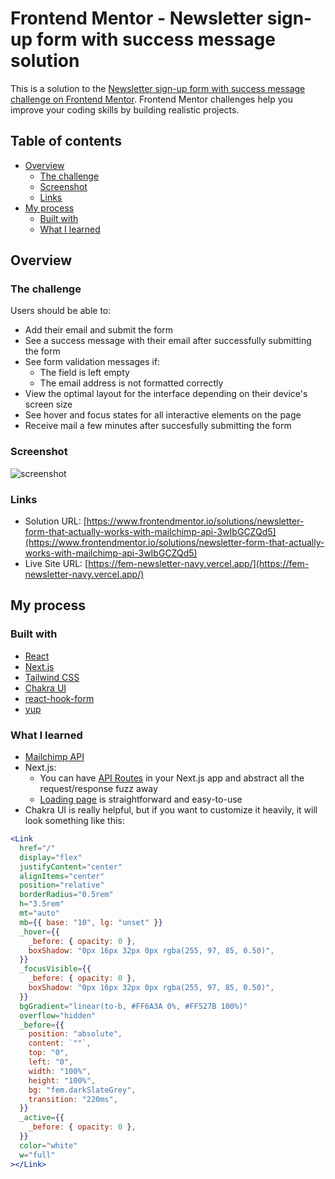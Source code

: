 # Frontend Mentor - Newsletter sign-up form with success message solution

This is a solution to the [Newsletter sign-up form with success message challenge on Frontend Mentor](https://www.frontendmentor.io/challenges/newsletter-signup-form-with-success-message-3FC1AZbNrv). Frontend Mentor challenges help you improve your coding skills by building realistic projects.

## Table of contents

- [Overview](#overview)
  - [The challenge](#the-challenge)
  - [Screenshot](#screenshot)
  - [Links](#links)
- [My process](#my-process)
  - [Built with](#built-with)
  - [What I learned](#what-i-learned)

## Overview

### The challenge

Users should be able to:

- Add their email and submit the form
- See a success message with their email after successfully submitting the form
- See form validation messages if:
  - The field is left empty
  - The email address is not formatted correctly
- View the optimal layout for the interface depending on their device's screen size
- See hover and focus states for all interactive elements on the page
- Receive mail a few minutes after succesfully submitting the form

### Screenshot

![screenshot](https://github.com/uross-11/fem-newsletter/assets/71189996/3490cc47-15df-4bc7-853d-d067e350b059)


### Links

- Solution URL: [https://www.frontendmentor.io/solutions/newsletter-form-that-actually-works-with-mailchimp-api-3wIbGCZQd5](https://www.frontendmentor.io/solutions/newsletter-form-that-actually-works-with-mailchimp-api-3wIbGCZQd5)
- Live Site URL: [https://fem-newsletter-navy.vercel.app/](https://fem-newsletter-navy.vercel.app/)

## My process

### Built with

- [React](https://reactjs.org/)
- [Next.js](https://nextjs.org/)
- [Tailwind CSS](https://tailwindcss.com/)
- [Chakra UI](https://chakra-ui.com/)
- [react-hook-form](https://www.react-hook-form.com/)
- [yup](https://github.com/jquense/yup)

### What I learned

- [Mailchimp API](https://mailchimp.com/developer/marketing/api/)
- Next.js:
  - You can have [API Routes](https://nextjs.org/docs/app/building-your-application/upgrading/app-router-migration#api-routes) in your Next.js app and abstract all the request/response fuzz away
  - [Loading page](https://nextjs.org/docs/app/building-your-application/routing/loading-ui-and-streaming) is straightforward and easy-to-use
- Chakra UI is really helpful, but if you want to customize it heavily, it will look something like this:

```jsx
<Link
  href="/"
  display="flex"
  justifyContent="center"
  alignItems="center"
  position="relative"
  borderRadius="0.5rem"
  h="3.5rem"
  mt="auto"
  mb={{ base: "10", lg: "unset" }}
  _hover={{
    _before: { opacity: 0 },
    boxShadow: "0px 16px 32px 0px rgba(255, 97, 85, 0.50)",
  }}
  _focusVisible={{
    _before: { opacity: 0 },
    boxShadow: "0px 16px 32px 0px rgba(255, 97, 85, 0.50)",
  }}
  bgGradient="linear(to-b, #FF6A3A 0%, #FF527B 100%)"
  overflow="hidden"
  _before={{
    position: "absolute",
    content: `""`,
    top: "0",
    left: "0",
    width: "100%",
    height: "100%",
    bg: "fem.darkSlateGrey",
    transition: "220ms",
  }}
  _active={{
    _before: { opacity: 0 },
  }}
  color="white"
  w="full"
></Link>
```
